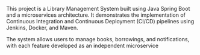 This project is a Library Management System built using Java Spring Boot and a microservices architecture.
It demonstrates the implementation of Continuous Integration and Continuous Deployment (CI/CD) pipelines using Jenkins, Docker, and Maven.

The system allows users to manage books, borrowings, and notifications, with each feature developed as an independent microservice
